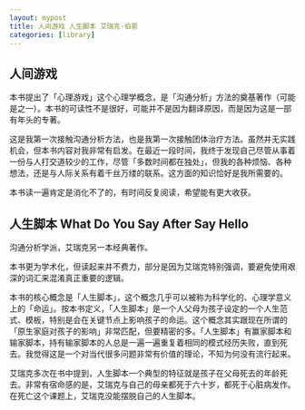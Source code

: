 ```yaml
---
layout: mypost
title: 人间游戏 人生脚本 艾瑞克·伯恩
categories: [library]
---
```


## 人间游戏

本书提出了「心理游戏」这个心理学概念，是「沟通分析」方法的奠基著作（可能是之一）。本书的可读性不是很好，可能并不是因为翻译原因，而是因为这是一部有年头的专著。

这是我第一次接触沟通分析方法，也是我第一次接触团体治疗方法。虽然并无实践机会，但本书内容对我非常有启发。在最近一段时间，我终于发现自己尽管从事着一份与人打交道较少的工作，尽管「多数时间都在独处」，但我的各种烦恼、各种想法，还是与人际关系有着千丝万缕的联系。这方面的知识恰好是我所需要的。

本书读一遍肯定是消化不了的，有时间反复阅读，希望能有更大收获。

## 人生脚本 What Do You Say After Say Hello

沟通分析学派，艾瑞克另一本经典著作。

本书更为学术化，但读起来并不费力，部分是因为艾瑞克特别强调，要避免使用艰深的词汇来混淆真正重要的逻辑。

本书的核心概念是「人生脚本」，这个概念几乎可以被称为科学化的、心理学意义上的「命运」。按本书定义，「人生脚本」是一个人父母为孩子设定的一个人生范式、模板，特别是会在关键节点上影响孩子的命运。这个概念其实跟现在所谓的「原生家庭对孩子的影响」非常匹配，但要精密的多。「人生脚本」有赢家脚本和输家脚本，持有输家脚本的人总是一遍一遍重复着相同的模式经历失败，直到死去。我觉得这是一个对当代很多问题非常有价值的理论，不知为何没有流行起来。

艾瑞克多次在书中提到，人生脚本一个典型的特征就是孩子在父母死去的年龄死去。非常有宿命感的是，艾瑞克与自己的母亲都死于六十岁，都死于心脏病发作。在死亡这个课题上，艾瑞克没能摆脱自己的人生脚本。
